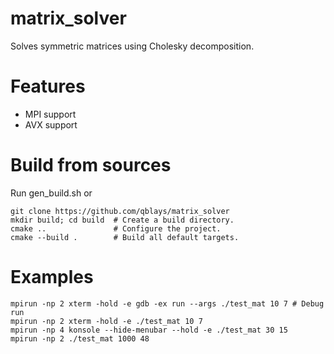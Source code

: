 # matrix_solver
Solves symmetric matrices using Cholesky decomposition.
# Features
- MPI support
- AVX support
# Build from sources
Run gen_build.sh or
```
git clone https://github.com/qblays/matrix_solver
mkdir build; cd build  # Create a build directory.
cmake ..               # Configure the project.
cmake --build .        # Build all default targets.
```

# Examples
```
mpirun -np 2 xterm -hold -e gdb -ex run --args ./test_mat 10 7 # Debug run
mpirun -np 2 xterm -hold -e ./test_mat 10 7
mpirun -np 4 konsole --hide-menubar --hold -e ./test_mat 30 15
mpirun -np 2 ./test_mat 1000 48
```